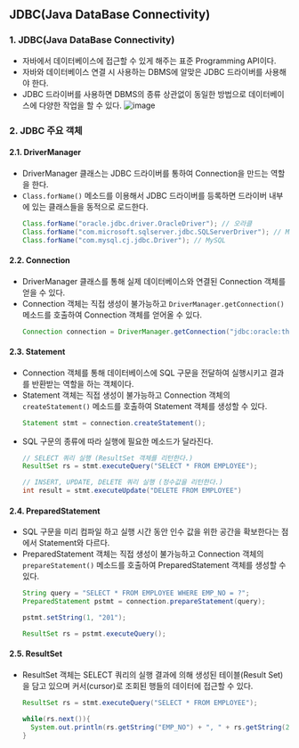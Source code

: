 ## JDBC(Java DataBase Connectivity)
### 1. JDBC(Java DataBase Connectivity)
* 자바에서 데이터베이스에 접근할 수 있게 해주는 표준 Programming API이다.
* 자바와 데이터베이스 연결 시 사용하는 DBMS에 알맞은 JDBC 드라이버를 사용해야 한다.
* JDBC 드라이버를 사용하면 DBMS의 종류 상관없이 동일한 방법으로 데이터베이스에 다양한 작업을 할 수 있다.
  ![image](https://github.com/Ismoon-Training/java/assets/26870393/a7f25421-d09d-47e8-b3f7-39f401194347)
### 2. JDBC 주요 객체
#### 2.1. DriverManager
* DriverManager 클래스는 JDBC 드라이버를 통하여 Connection을 만드는 역할을 한다.
* `Class.forName()` 메소드를 이용해서 JDBC 드라이버를 등록하면 드라이버 내부에 있는 클래스들을 동적으로 로드한다.
  ```java
  Class.forName("oracle.jdbc.driver.OracleDriver"); // 오라클
  Class.forName("com.microsoft.sqlserver.jdbc.SQLServerDriver"); // MSSQL
  Class.forName("com.mysql.cj.jdbc.Driver"); // MySQL
  ```
#### 2.2. Connection
* DriverManager 클래스를 통해 실제 데이터베이스와 연결된 Connection 객체를 얻을 수 있다.
* Connection 객체는 직접 생성이 불가능하고 `DriverManager.getConnection()` 메소드를 호출하여 Connection 객체를 얻어올 수 있다.
  ```java
  Connection connection = DriverManager.getConnection("jdbc:oracle:thin:@127.0.0.1:1521:xe", "web", "web");
  ```
#### 2.3. Statement
* Connection 객체를 통해 데이터베이스에 SQL 구문을 전달하여 실행시키고 결과를 반환받는 역할을 하는 객체이다.
* Statement 객체는 직접 생성이 불가능하고 Connection 객체의 `createStatement()` 메소드를 호출하여 Statement 객체를 생성할 수 있다.
  ```java
  Statement stmt = connection.createStatement();
  ```
* SQL 구문의 종류에 따라 실행에 필요한 메소드가 달라진다.
  ```java
  // SELECT 쿼리 실행 (ResultSet 객체를 리턴한다.)
  ResultSet rs = stmt.executeQuery("SELECT * FROM EMPLOYEE");

  // INSERT, UPDATE, DELETE 쿼리 실행 (정수값을 리턴한다.)
  int result = stmt.executeUpdate("DELETE FROM EMPLOYEE")
  ```
#### 2.4. PreparedStatement
* SQL 구문을 미리 컴파일 하고 실행 시간 동안 인수 값을 위한 공간을 확보한다는 점에서 Statement와 다르다.
* PreparedStatement 객체는 직접 생성이 불가능하고 Connection 객체의 `prepareStatement()` 메소드를 호출하여 PreparedStatement 객체를 생성할 수 있다.
  ```java
  String query = "SELECT * FROM EMPLOYEE WHERE EMP_NO = ?";
  PreparedStatement pstmt = connection.prepareStatement(query);

  pstmt.setString(1, "201");

  ResultSet rs = pstmt.executeQuery();
  ```
#### 2.5. ResultSet
* ResultSet 객체는 SELECT 쿼리의 실행 결과에 의해 생성된 테이블(Result Set)을 담고 있으며 커서(cursor)로 조회된 행들의 데이터에 접근할 수 있다.
  ```java
  ResultSet rs = stmt.executeQuery("SELECT * FROM EMPLOYEE");

  while(rs.next()){
    System.out.println(rs.getString("EMP_NO") + ", " + rs.getString(2));
  }
  ```
